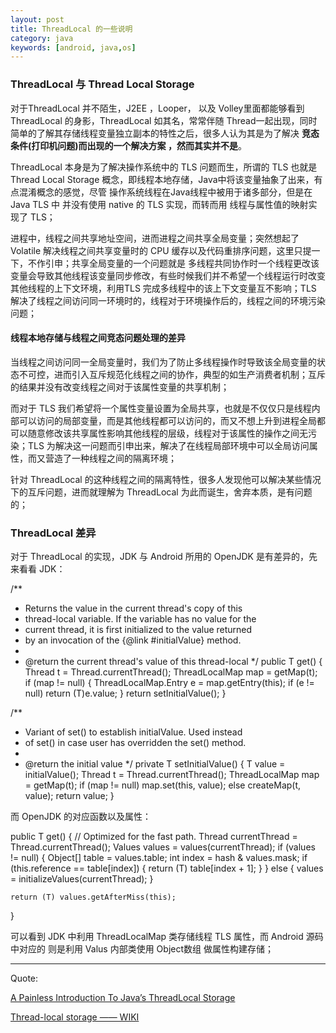 ```yaml
---
layout: post
title: ThreadLocal 的一些说明
category: java
keywords: [android, java,os]
---
```



###  ThreadLocal 与 Thread Local  Storage

对于ThreadLocal 并不陌生，J2EE ，Looper， 以及 Volley里面都能够看到 ThreadLocal 的身影，ThreadLocal 如其名，常常伴随 Thread一起出现，同时简单的了解其存储线程变量独立副本的特性之后，很多人认为其是为了解决 **竞态条件(打印机问题)**而出现的一个解决方案 ，然而**其实并不是**。

ThreadLocal 本身是为了解决操作系统中的 TLS 问题而生，所谓的 TLS 也就是 Thread Local Storage 概念，即线程本地存储，Java中将该变量抽象了出来，有点混淆概念的感觉，尽管 操作系统线程在Java线程中被用于诸多部分，但是在 Java TLS 中 并没有使用 native 的  TLS 实现，而转而用 线程与属性值的映射实现了 TLS；



进程中，线程之间共享地址空间，进而进程之间共享全局变量；突然想起了 Volatile 解决线程之间共享变量时的 CPU 缓存以及代码重排序问题，这里只提一下，不作引申；共享全局变量的一个问题就是 多线程共同协作时一个线程更改该变量会导致其他线程该变量同步修改，有些时候我们并不希望一个线程运行时改变其他线程的上下文环境，利用TLS 完成多线程中的该上下文变量互不影响；TLS 解决了线程之间访问同一环境时的，线程对于环境操作后的，线程之间的环境污染问题；


####  线程本地存储与线程之间竞态问题处理的差异


当线程之间访问同一全局变量时，我们为了防止多线程操作时导致该全局变量的状态不可控，进而引入互斥规范化线程之间的协作，典型的如生产消费者机制；互斥的结果并没有改变线程之间对于该属性变量的共享机制；

而对于 TLS 我们希望将一个属性变量设置为全局共享，也就是不仅仅只是线程内部可以访问的局部变量，而是其他线程都可以访问的，而又不想上升到进程全局都可以随意修改该共享属性影响其他线程的层级，线程对于该属性的操作之间无污染；TLS 为解决这一问题而引申出来，解决了在线程局部环境中可以全局访问属性，而又营造了一种线程之间的隔离环境；

针对 ThreadLocal 的这种线程之间的隔离特性，很多人发现他可以解决某些情况下的互斥问题，进而就理解为 ThreadLocal 为此而诞生，舍弃本质，是有问题的；


###  ThreadLocal 差异

对于 ThreadLocal 的实现，JDK 与 Android 所用的 OpenJDK 是有差异的，先来看看 JDK：

/**
 * Returns the value in the current thread's copy of this
 * thread-local variable.  If the variable has no value for the
 * current thread, it is first initialized to the value returned
 * by an invocation of the {@link #initialValue} method.
 *
 * @return the current thread's value of this thread-local
 */
public T get() {
    Thread t = Thread.currentThread();
    ThreadLocalMap map = getMap(t);
    if (map != null) {
        ThreadLocalMap.Entry e = map.getEntry(this);
        if (e != null)
            return (T)e.value;
    }
    return setInitialValue();
}

/**
 * Variant of set() to establish initialValue. Used instead
 * of set() in case user has overridden the set() method.
 *
 * @return the initial value
 */
private T setInitialValue() {
    T value = initialValue();
    Thread t = Thread.currentThread();
    ThreadLocalMap map = getMap(t);
    if (map != null)
        map.set(this, value);
    else
        createMap(t, value);
    return value;
}



而 OpenJDK 的对应函数以及属性：

public T get() {
    // Optimized for the fast path.
    Thread currentThread = Thread.currentThread();
    Values values = values(currentThread);
    if (values != null) {
        Object[] table = values.table;
        int index = hash & values.mask;
        if (this.reference == table[index]) {
            return (T) table[index + 1];
        }
    } else {
        values = initializeValues(currentThread);
    }

    return (T) values.getAfterMiss(this);
}

可以看到 JDK 中利用 ThreadLocalMap 类存储线程 TLS 属性，而 Android 源码中对应的 则是利用 Valus 内部类使用 Object数组 做属性构建存储；


---

Quote:

[A Painless Introduction To Java’s ThreadLocal Storage](https://www.appneta.com/blog/introduction-to-javas-threadlocal-storage/)


[Thread-local storage —— WIKI](https://en.wikipedia.org/wiki/Thread-local_storage)
